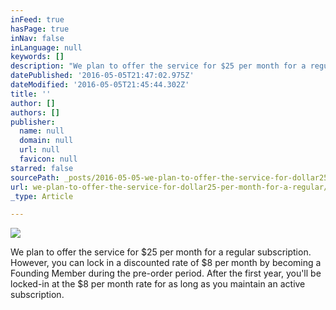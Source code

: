 ```yaml
---
inFeed: true
hasPage: true
inNav: false
inLanguage: null
keywords: []
description: "We plan to offer the service for $25 per month for a regular subscription. However, you can lock in a discounted rate of $8 per month by becoming a Founding Member during the pre-order period. After the first year, you'll be locked-in at the $8 per month rate for as long as you maintain an active subscription."
datePublished: '2016-05-05T21:47:02.975Z'
dateModified: '2016-05-05T21:45:44.302Z'
title: ''
author: []
authors: []
publisher:
  name: null
  domain: null
  url: null
  favicon: null
starred: false
sourcePath: _posts/2016-05-05-we-plan-to-offer-the-service-for-dollar25-per-month-for-a-regular.md
url: we-plan-to-offer-the-service-for-dollar25-per-month-for-a-regular/index.html
_type: Article

---
```

![](https://the-grid-user-content.s3-us-west-2.amazonaws.com/ad7c9bf2-88c4-4c51-94e5-87f45701891e.jpg)

We plan to offer the service for $25 per month for a regular subscription. However, you can lock in a discounted rate of $8 per month by becoming a Founding Member during the pre-order period. After the first year, you'll be locked-in at the $8 per month rate for as long as you maintain an active subscription.